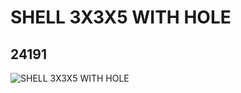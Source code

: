 # SHELL 3X3X5 WITH HOLE
## 24191
![SHELL 3X3X5 WITH HOLE](https://lc-www-live-s.legocdn.com/media/bricks/5/2/6135190.jpg)